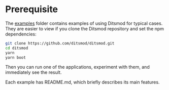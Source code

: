 
# Prerequisite

The [examples][1] folder contains examples of using Ditsmod for typical cases. They are easier to view if you clone the Ditsmod repository and set the npm dependencies:

```bash
git clone https://github.com/ditsmod/ditsmod.git
cd ditsmod
yarn
yarn boot
```

Then you can run one of the applications, experiment with them, and immediately see the result.

Each example has README.md, which briefly describes its main features.

[1]: https://github.com/ditsmod/core/tree/main/examples

